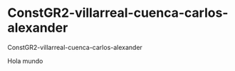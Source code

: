 # ConstGR2-villarreal-cuenca-carlos-alexander
ConstGR2-villarreal-cuenca-carlos-alexander

Hola mundo